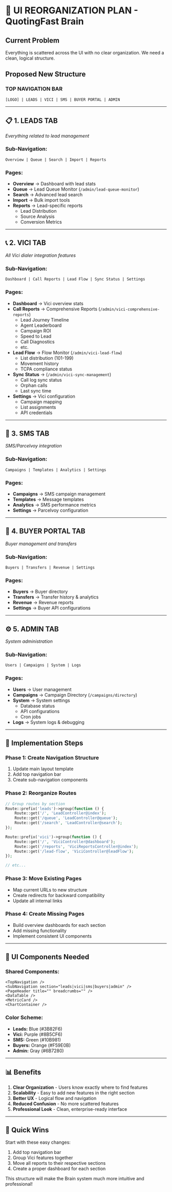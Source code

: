 # 🎨 UI REORGANIZATION PLAN - QuotingFast Brain

## Current Problem
Everything is scattered across the UI with no clear organization. We need a clean, logical structure.

## Proposed New Structure

### **TOP NAVIGATION BAR**
```
[LOGO] | LEADS | VICI | SMS | BUYER PORTAL | ADMIN
```

---

## 📋 **1. LEADS TAB**
*Everything related to lead management*

### **Sub-Navigation:**
```
Overview | Queue | Search | Import | Reports
```

### **Pages:**
- **Overview** → Dashboard with lead stats
- **Queue** → Lead Queue Monitor (`/admin/lead-queue-monitor`)
- **Search** → Advanced lead search
- **Import** → Bulk import tools
- **Reports** → Lead-specific reports
  - Lead Distribution
  - Source Analysis
  - Conversion Metrics

---

## 📞 **2. VICI TAB**
*All Vici dialer integration features*

### **Sub-Navigation:**
```
Dashboard | Call Reports | Lead Flow | Sync Status | Settings
```

### **Pages:**
- **Dashboard** → Vici overview stats
- **Call Reports** → Comprehensive Reports (`/admin/vici-comprehensive-reports`)
  - Lead Journey Timeline
  - Agent Leaderboard
  - Campaign ROI
  - Speed to Lead
  - Call Diagnostics
  - etc.
- **Lead Flow** → Flow Monitor (`/admin/vici-lead-flow`)
  - List distribution (101-199)
  - Movement history
  - TCPA compliance status
- **Sync Status** → (`/admin/vici-sync-management`)
  - Call log sync status
  - Orphan calls
  - Last sync time
- **Settings** → Vici configuration
  - Campaign mapping
  - List assignments
  - API credentials

---

## 💬 **3. SMS TAB**
*SMS/Parcelvoy integration*

### **Sub-Navigation:**
```
Campaigns | Templates | Analytics | Settings
```

### **Pages:**
- **Campaigns** → SMS campaign management
- **Templates** → Message templates
- **Analytics** → SMS performance metrics
- **Settings** → Parcelvoy configuration

---

## 🤝 **4. BUYER PORTAL TAB**
*Buyer management and transfers*

### **Sub-Navigation:**
```
Buyers | Transfers | Revenue | Settings
```

### **Pages:**
- **Buyers** → Buyer directory
- **Transfers** → Transfer history & analytics
- **Revenue** → Revenue reports
- **Settings** → Buyer API configurations

---

## ⚙️ **5. ADMIN TAB**
*System administration*

### **Sub-Navigation:**
```
Users | Campaigns | System | Logs
```

### **Pages:**
- **Users** → User management
- **Campaigns** → Campaign Directory (`/campaigns/directory`)
- **System** → System settings
  - Database status
  - API configurations
  - Cron jobs
- **Logs** → System logs & debugging

---

## 🎯 **Implementation Steps**

### **Phase 1: Create Navigation Structure**
1. Update main layout template
2. Add top navigation bar
3. Create sub-navigation components

### **Phase 2: Reorganize Routes**
```php
// Group routes by section
Route::prefix('leads')->group(function () {
    Route::get('/', 'LeadController@index');
    Route::get('/queue', 'LeadController@queue');
    Route::get('/search', 'LeadController@search');
});

Route::prefix('vici')->group(function () {
    Route::get('/', 'ViciController@dashboard');
    Route::get('/reports', 'ViciReportsController@index');
    Route::get('/lead-flow', 'ViciController@leadFlow');
});

// etc...
```

### **Phase 3: Move Existing Pages**
- Map current URLs to new structure
- Create redirects for backward compatibility
- Update all internal links

### **Phase 4: Create Missing Pages**
- Build overview dashboards for each section
- Add missing functionality
- Implement consistent UI components

---

## 🎨 **UI Components Needed**

### **Shared Components:**
```vue
<TopNavigation />
<SubNavigation section="leads|vici|sms|buyers|admin" />
<PageHeader title="" breadcrumbs="" />
<DataTable />
<MetricCard />
<ChartContainer />
```

### **Color Scheme:**
- **Leads:** Blue (#3B82F6)
- **Vici:** Purple (#8B5CF6)
- **SMS:** Green (#10B981)
- **Buyers:** Orange (#F59E0B)
- **Admin:** Gray (#6B7280)

---

## 📊 **Benefits**

1. **Clear Organization** - Users know exactly where to find features
2. **Scalability** - Easy to add new features in the right section
3. **Better UX** - Logical flow and navigation
4. **Reduced Confusion** - No more scattered features
5. **Professional Look** - Clean, enterprise-ready interface

---

## 🚀 **Quick Wins**

Start with these easy changes:
1. Add top navigation bar
2. Group Vici features together
3. Move all reports to their respective sections
4. Create a proper dashboard for each section

This structure will make the Brain system much more intuitive and professional!


